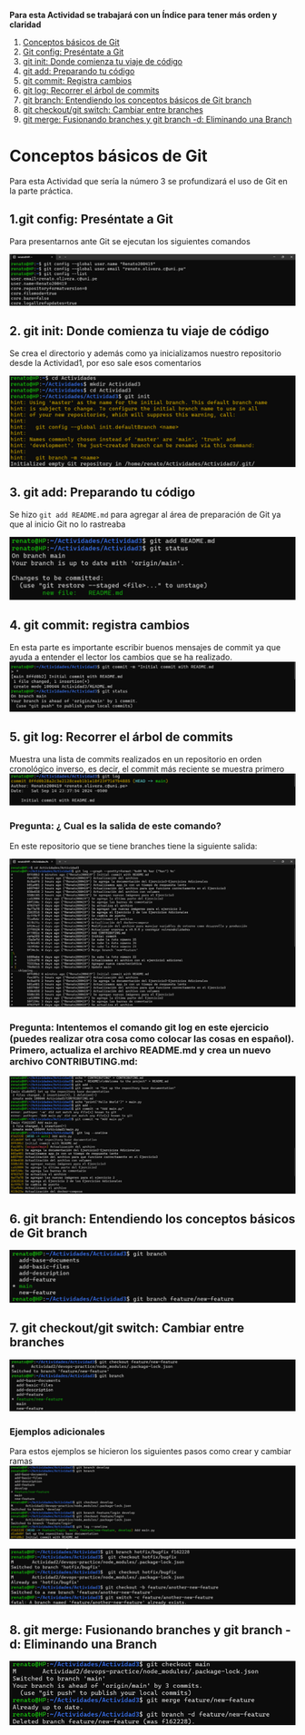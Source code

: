 **Para esta Actividad se trabajará con un Índice para tener más orden y claridad**
   1. [Conceptos básicos de Git](#conceptos-básicos-de-git)
   1. [Git config: Preséntate a Git](#1-git-config-preséntate-a-git)
   2. [git init: Donde comienza tu viaje de código](#2-git-init-donde-comienza-tu-viaje-de-código)
   3. [git add: Preparando tu código](#3-git-add-preparando-tu-código)
   4. [git commit: Registra cambios](#4-git-commit-registra-cambios)
   5. [git log: Recorrer el árbol de commits](#5-git-log-recorrer-el-árbol-de-commits)
   6. [git branch: Entendiendo los conceptos básicos de Git branch](#6-git-branch-entendiendo-los-conceptos-básicos-de-git-branch)
   7. [git checkout/git switch: Cambiar entre branches](#7-git-checkoutgit-switch-cambiar-entre-branches)
   8. [git merge: Fusionando branches y git branch -d: Eliminando una Branch](#8-git-merge-fusionando-branches-y-git-branch--d-eliminando-una-branch)
# Conceptos básicos de Git
Para esta Actividad que sería la número 3 se profundizará el uso de Git en la parte práctica.

## 1.git config: Preséntate a Git
Para presentarnos ante Git se ejecutan los siguientes comandos

![Descripción de la imagen](Imagenes/Foto1.png)

## 2. git init: Donde comienza tu viaje de código
Se crea el directorio y además como ya inicializamos nuestro repositorio desde la Actividad1, por eso sale esos comentarios

![Descripción de la imagen](Imagenes/Foto2.png)

## 3. git add: Preparando tu código 
Se hizo `git add README.md` para agregar al área de preparación de Git ya que al inicio Git no lo rastreaba

![Descripción de la imagen](Imagenes/Foto3.png)

## 4. git commit: registra cambios

En esta parte es importante escribir buenos mensajes de commit ya que ayuda a entender el lector los cambios que se ha realizado.
![Descripción de la imagen](Imagenes/Foto4.png)

## 5. git log: Recorrer el árbol de commits

Muestra una lista de commits realizados en un repositorio en orden cronológico inverso, es decir, el commit más reciente se muestra primero
![Descripción de la imagen](Imagenes/Foto5.png)


### Pregunta: ¿ Cual es la salida de este comando?
En este repositorio que se tiene branches tiene la siguiente salida:

![Descripción de la imagen](Imagenes/Foto6.png)

### Pregunta: Intentemos el comando git log en este ejercicio (puedes realizar otra cosa como colocar las cosas en español). Primero, actualiza el archivo README.md y crea un nuevo archivo CONTRIBUTING.md:

![Descripción de la imagen](Imagenes/Foto7.png)

## 6. git branch: Entendiendo los conceptos básicos de Git branch
![Descripción de la imagen](Imagenes/Foto8.png)

## 7. git checkout/git switch: Cambiar entre branches

![Descripción de la imagen](Imagenes/Foto9.png)



### Ejemplos adicionales

Para estos ejemplos se hicieron los siguientes pasos como crear y cambiar ramas
![Descripción de la imagen](Imagenes/Foto10.png)


![Descripción de la imagen](Imagenes/Foto11.png)

## 8. git merge: Fusionando branches y git branch -d: Eliminando una Branch

![Descripción de la imagen](Imagenes/Foto12.png)